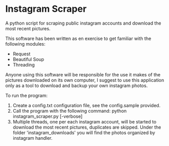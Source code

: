 # Instagram Scraper

A python script for scraping public instagram accounts and download the most recent pictures.

This software has been written as en exercise to get familiar with the following modules:

- Request
- Beautiful Soup
- Threading

Anyone using this software will be responsible for the use it makes of the pictures downloaded on its own computer, I suggest to use this application only as a tool to download and backup your own instagram photos.

To run the program:

1. Create a config.txt configuration file, see the config.sample provided.  
2. Call the program with the following command:
   python instagram_scraper.py [-verbose]
3. Multiple threads, one per each instagram account, will be started to download the most recent pictures, duplicates are skipped. Under the folder 'instagram_downloads' you will find the photos organized by instagram handler.

